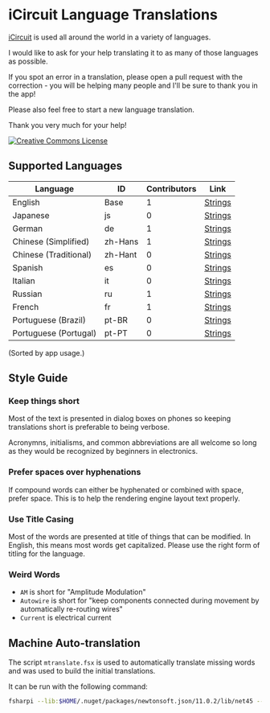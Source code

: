 # iCircuit Language Translations

[iCircuit](http://icircuitapp.com) is used all around the world in a variety
of languages.

I would like to ask for your help translating it to
as many of those languages as possible.

If you spot an error in a translation, please open a pull request with the correction - you will be helping many people and I'll be sure to thank you in the app!

Please also feel free to start a new language translation.

Thank you very much for your help!

<a rel="license" href="http://creativecommons.org/licenses/by/4.0/"><img alt="Creative Commons License" style="border-width:0" src="https://i.creativecommons.org/l/by/4.0/88x31.png" /></a>



## Supported Languages

| Language | ID | Contributors | Link |
|--|--|--|--|
|English|Base|1|[Strings](Base.lproj/Localizable.strings)|
|Japanese|js|0|[Strings](ja.lproj/Localizable.strings)|
|German|de|1|[Strings](de.lproj/Localizable.strings)|
|Chinese (Simplified)|zh-Hans|1|[Strings](zh-Hans.lproj/Localizable.strings)|
|Chinese (Traditional)|zh-Hant|0|[Strings](zh-Hant.lproj/Localizable.strings)|
|Spanish|es|0|[Strings](es.lproj/Localizable.strings)|
|Italian|it|0|[Strings](it.lproj/Localizable.strings)|
|Russian|ru|1|[Strings](ru.lproj/Localizable.strings)|
|French|fr|1|[Strings](fr.lproj/Localizable.strings)|
|Portuguese (Brazil)|pt-BR|0|[Strings](pt-BR.lproj/Localizable.strings)|
|Portuguese (Portugal)|pt-PT|0|[Strings](pt-PT.lproj/Localizable.strings)|

(Sorted by app usage.)



## Style Guide

### Keep things short

Most of the text is presented in dialog boxes on phones so keeping
translations short is preferable to being verbose.

Acronymns, initialisms, and common abbreviations are all welcome so long
as they would be recognized by beginners in electronics.

### Prefer spaces over hyphenations

If compound words can either be hyphenated or combined with space,
prefer space. This is to help the rendering engine layout text properly.

### Use Title Casing

Most of the words are presented at title of things that can be modified.
In English, this means most words get capitalized. Please use the right
form of titling for the language.



### Weird Words

* `AM` is short for "Amplitude Modulation"
* `Autowire` is short for "keep components connected during movement by automatically re-routing wires"
* `Current` is electrical current



## Machine Auto-translation

The script `mtranslate.fsx` is used to automatically translate missing
words and was used to build the initial translations.

It can be run with the following command:

```bash
fsharpi --lib:$HOME/.nuget/packages/newtonsoft.json/11.0.2/lib/net45 --exec mtranslate.fsx
```

